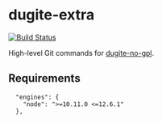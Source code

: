# dugite-extra
[![Build Status](https://travis-ci.org/theia-ide/dugite-extra.svg?branch=master)](https://travis-ci.org/theia-ide/dugite-extra)

High-level Git commands for [dugite-no-gpl](https://github.com/theia-ide/dugite).

## Requirements
```
  "engines": {
    "node": ">=10.11.0 <=12.6.1"
  },
```
